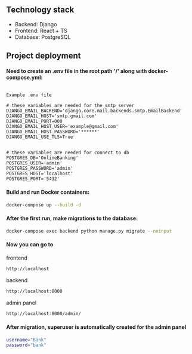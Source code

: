 ## Technology stack

- Backend: Django
- Frontend: React + TS
- Database: PostgreSQL

## Project deployment


#### Need to create an .env file in the root path '/' along with docker-compose.yml:
```plaintext

Example .env file

# these variables are needed for the smtp server
DJANGO_EMAIL_BACKEND='django.core.mail.backends.smtp.EmailBackend'
DJANGO_EMAIL_HOST='smtp.gmail.com'
DJANGO_EMAIL_PORT=000
DJANGO_EMAIL_HOST_USER='example@gmail.com'
DJANGO_EMAIL_HOST_PASSWORD='******'
DJANGO_EMAIL_USE_TLS=True


# these variables are needed for connect to db
POSTGRES_DB='OnlineBanking'
POSTGRES_USER='admin'
POSTGRES_PASSWORD='admin'
POSTGRES_HOST='localhost'
POSTGRES_PORT='5432'
```

#### Build and run Docker containers:

```sh
docker-compose up --build -d
```
#### After the first run, make migrations to the database:

```sh
docker-compose exec backend python manage.py migrate --noinput
```

#### Now you can go to

frontend
```sh
http://localhost
```

backend
```sh
http://localhost:8000
```

admin panel
```sh
http://localhost:8000/admin/
```
#### After migration, superuser is automatically created for the admin panel

```sh
username="Bank"
password="bank"
```

